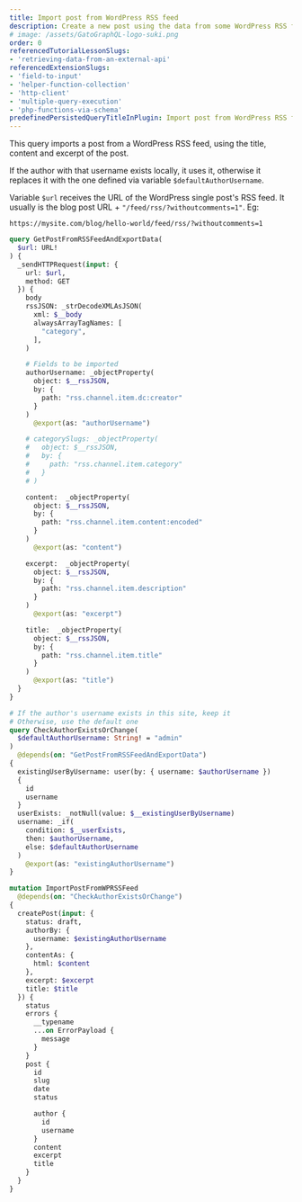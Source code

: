 ```yaml
---
title: Import post from WordPress RSS feed
description: Create a new post using the data from some WordPress RSS feed
# image: /assets/GatoGraphQL-logo-suki.png
order: 0
referencedTutorialLessonSlugs:
- 'retrieving-data-from-an-external-api'
referencedExtensionSlugs:
- 'field-to-input'
- 'helper-function-collection'
- 'http-client'
- 'multiple-query-execution'
- 'php-functions-via-schema'
predefinedPersistedQueryTitleInPlugin: Import post from WordPress RSS feed
---
```


This query imports a post from a WordPress RSS feed, using the title, content and excerpt of the post.

If the author with that username exists locally, it uses it, otherwise it replaces it with the one defined via variable `$defaultAuthorUsername`.

Variable `$url` receives the URL of the WordPress single post's RSS feed. It usually is the blog post URL + `"/feed/rss/?withoutcomments=1"`. Eg:

```apacheconf
https://mysite.com/blog/hello-world/feed/rss/?withoutcomments=1
```

```graphql
query GetPostFromRSSFeedAndExportData(
  $url: URL!
) {
  _sendHTTPRequest(input: {
    url: $url,
    method: GET
  }) {
    body
    rssJSON: _strDecodeXMLAsJSON(
      xml: $__body
      alwaysArrayTagNames: [
        "category",
      ],
    )

    # Fields to be imported
    authorUsername: _objectProperty(
      object: $__rssJSON,
      by: {
        path: "rss.channel.item.dc:creator"
      }
    )
      @export(as: "authorUsername")

    # categorySlugs: _objectProperty(
    #   object: $__rssJSON,
    #   by: {
    #     path: "rss.channel.item.category"
    #   }
    # )

    content:  _objectProperty(
      object: $__rssJSON,
      by: {
        path: "rss.channel.item.content:encoded"
      }
    )
      @export(as: "content")

    excerpt:  _objectProperty(
      object: $__rssJSON,
      by: {
        path: "rss.channel.item.description"
      }
    )
      @export(as: "excerpt")

    title:  _objectProperty(
      object: $__rssJSON,
      by: {
        path: "rss.channel.item.title"
      }
    )
      @export(as: "title")
  }
}

# If the author's username exists in this site, keep it
# Otherwise, use the default one
query CheckAuthorExistsOrChange(
  $defaultAuthorUsername: String! = "admin"
)
  @depends(on: "GetPostFromRSSFeedAndExportData")
{
  existingUserByUsername: user(by: { username: $authorUsername })
  {
    id
    username
  }
  userExists: _notNull(value: $__existingUserByUsername)
  username: _if(
    condition: $__userExists,
    then: $authorUsername,
    else: $defaultAuthorUsername
  )
    @export(as: "existingAuthorUsername")
}

mutation ImportPostFromWPRSSFeed
  @depends(on: "CheckAuthorExistsOrChange")
{
  createPost(input: {
    status: draft,
    authorBy: {
      username: $existingAuthorUsername
    },
    contentAs: {
      html: $content
    },
    excerpt: $excerpt
    title: $title
  }) {
    status
    errors {
      __typename
      ...on ErrorPayload {
        message
      }
    }
    post {
      id
      slug
      date
      status

      author {
        id
        username
      }
      content
      excerpt
      title
    }
  }
}
```
